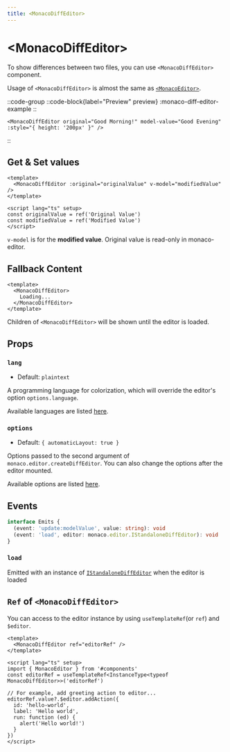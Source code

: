 ```yaml
---
title: <MonacoDiffEditor>
---
```


# &lt;MonacoDiffEditor&gt;
To show differences between two files, you can use `<MonacoDiffEditor>` component.

Usage of `<MonacoDiffEditor>` is almost the same as [`<MonacoEditor>`](monaco-editor).

::code-group
  ::code-block{label="Preview" preview}
  :monaco-diff-editor-example
  ::
  ```vue [Code]
  <MonacoDiffEditor original="Good Morning!" model-value="Good Evening" :style="{ height: '200px' }" />
  ```
::

## Get & Set values
```vue
<template>
  <MonacoDiffEditor :original="originalValue" v-model="modifiedValue" />
</template>

<script lang="ts" setup>
const originalValue = ref('Original Value')
const modifiedValue = ref('Modified Value')
</script>
```
`v-model` is for the **modified value**. Original value is read-only in monaco-editor.

## Fallback Content
```vue
<template>
  <MonacoDiffEditor>
    Loading...
  </MonacoDiffEditor>
</template>
```
Children of `<MonacoDiffEditor>` will be shown until the editor is loaded.

## Props
### `lang`
- Default: `plaintext`

A programming language for colorization, which will override the editor's option `options.language`.

Available languages are listed [here](https://github.com/microsoft/monaco-editor/tree/main/src/basic-languages).

### `options`
- Default: `{ automaticLayout: true }`

Options passed  to the second argument of `monaco.editor.createDiffEditor`.
You can also change the options after the editor mounted.

Available options are listed [here](https://microsoft.github.io/monaco-editor/docs.html#interfaces/editor.IStandaloneDiffEditorConstructionOptions.html).

## Events
```ts
interface Emits {
  (event: 'update:modelValue', value: string): void
  (event: 'load', editor: monaco.editor.IStandaloneDiffEditor): void
}
```
### `load`
Emitted with an instance of [`IStandaloneDiffEditor`](https://microsoft.github.io/monaco-editor/api/interfaces/monaco.editor.IStandaloneDiffEditor.html) when the editor is loaded

## `Ref` of `<MonacoDiffEditor>`
You can access to the editor instance by using `useTemplateRef`(or `ref`) and `$editor`.
```vue
<template>
  <MonacoDiffEditor ref="editorRef" />
</template>

<script lang="ts" setup>
import { MonacoEditor } from '#components'
const editorRef = useTemplateRef<InstanceType<typeof MonacoDiffEditor>>('editorRef')

// For example, add greeting action to editor...
editorRef.value?.$editor.addAction({
  id: 'hello-world',
  label: 'Hello world',
  run: function (ed) {
    alert('Hello world!')
  }
})
</script>
```
